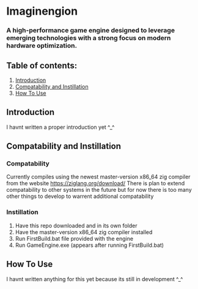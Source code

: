 # Imaginengion
### A high-performance game engine designed to leverage emerging technologies with a strong focus on modern hardware optimization.

## Table of contents:
1. [Introduction](#introduction)
2. [Compatability and Instillation](#CandI)
3. [How To Use](#howtouse)

## Introduction <a name="introduction"></a>
I havnt written a proper introduction yet ^_^

## Compatability and Instillation <a name="CandI"></a>
### Compatability
Currently compiles using the newest master-version x86_64 zig compiler from the website https://ziglang.org/download/
There is plan to extend compatability to other systems in the future but for now there is too many other things to develop
to warrent additional compatability

### Instillation
1. Have this repo downloaded and in its own folder
2. Have the master-version x86_64 zig compiler installed
3. Run FirstBuild.bat file provided with the engine
4. Run GameEngine.exe (appears after running FirstBuild.bat)

## How To Use <a name="howtouse"></a>
I havnt written anything for this yet because its still in development ^_^